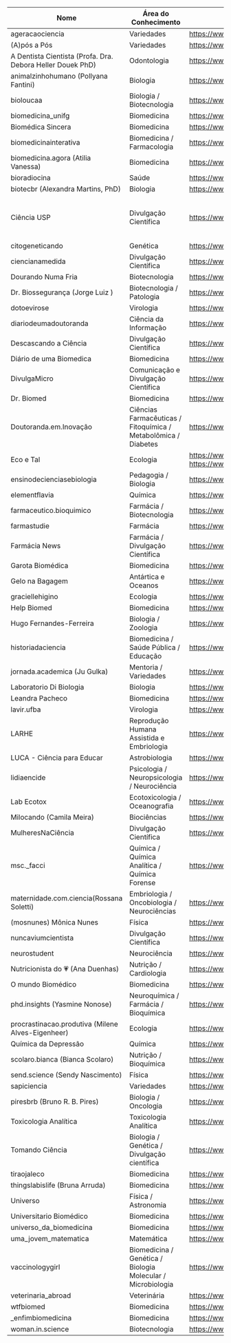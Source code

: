 | Nome                                     | Área do Conhecimento                     | Endereço                                                          | Obs            |
|------------------------------------------|------------------------------------------|-------------------------------------------------------------------|----------------|
| ageracaociencia                          | Variedades                               | https://www.instagram.com/ageracaociencia/                        |          |
| (A)pós a Pós                             | Variedades                               | https://www.instagram.com/apos_a_pos/                             |          |
| A Dentista Cientista (Profa. Dra. Debora Heller Douek PhD)| Odontologia             | https://www.instagram.com/adentistacientista/                     |          |
| animalzinhohumano (Pollyana Fantini)     | Biologia                                 | https://www.instagram.com/animalzinhohumano/                      |          |
| bioloucaa                                | Biologia / Biotecnologia                 | https://www.instagram.com/bioloucaa/                              |          |
| biomedicina_unifg                        | Biomedicina                              | https://www.instagram.com/biomedicina_unifg/                      |          |
| Biomédica Sincera                        | Biomedicina                              | https://www.instagram.com/biomedicasincera/                       |          |
| biomedicinainterativa                    | Biomedicina / Farmacologia               | https://www.instagram.com/biomedicinainterativa/                  |          |
| biomedicina.agora (Atilia Vanessa)       | Biomedicina                              | https://www.instagram.com/biomedicina.agora/                      |          |
| bioradiocina                             | Saúde                                    | https://www.instagram.com/bioradiocina/                           |          |
| biotecbr (Alexandra Martins, PhD)         | Biologia                                 | https://www.instagram.com/biotecbr/                               |          |
| Ciência USP                              | Divulgação Científica                    | https://www.instagram.com/cienciausp/                             | Instagram de Divulgação Científica da USP |
| citogeneticando                          | Genética                                 | https://www.instagram.com/citogeneticando/                        |          |
| ciencianamedida                          | Divulgação Científica                    | https://www.instagram.com/ciencianamedida/                        |          |
| Dourando Numa Fria                       | Biotecnologia                            | https://www.instagram.com/doutorando.numa.fria/                   |          |
| Dr. Biossegurança (Jorge Luiz )          | Biotecnologia / Patologia                | https://www.instagram.com/dr.biosseguranca/                       |          |
| dotoevirose                              | Virologia                                | https://www.instagram.com/dotoevirose/                            |          |
| diariodeumadoutoranda                    | Ciência da Informação                    | https://www.instagram.com/diariodeumadoutoranda/                  |          |
| Descascando a Ciência                    | Divulgação Científica                    | https://www.instagram.com/descascandoaciencia/                    |          |
| Diário de uma Biomedica                  | Biomedicina                              | https://www.instagram.com/diariobiomedica/                        |          |
| DivulgaMicro                             | Comunicação e Divulgação Científica      | https://www.instagram.com/divulgamicro/                           |          |
| Dr. Biomed                               | Biomedicina                              | https://www.instagram.com/doctorbio_/                             |          |
| Doutoranda.em.Inovação                   | Ciências Farmacêuticas / Fitoquímica / Metabolômica / Diabetes | https://www.instagram.com/doutorandaeminovacao/|          |
| Eco e Tal                                | Ecologia                                 | https://www.instagram.com/eco.et.al/ Facebook: https://www.facebook.com/milene.ecoetal/                             |          | 
| ensinodecienciasebiologia                | Pedagogia / Biologia                     | https://www.instagram.com/ensinodecienciasebiologia/              |          |
| elementflavia                            | Química                                  | https://www.instagram.com/elementflavia/                          |          |
| farmaceutico.bioquimico                  | Farmácia / Biotecnologia                 | https://www.instagram.com/farmaceutico.bioquimico/                |          |
| farmastudie                              | Farmácia                                 | https://www.instagram.com/farmastudie/                            |          |
| Farmácia News                            | Farmácia / Divulgação Científica         | https://www.instagram.com/farmacianews/                           |          |
| Garota Biomédica                         | Biomedicina                              | https://www.instagram.com/garotabiomedica/                        |          |
| Gelo na Bagagem                          | Antártica e Oceanos                      | https://www.instagram.com/gelonabagagem/                          |          |
| graciellehigino                          | Ecologia                                 | https://www.instagram.com/graciellehigino/                        |          |
| Help Biomed                              | Biomedicina                              | https://www.instagram.com/helpbiomed/                             |          |
| Hugo Fernandes-Ferreira                  | Biologia / Zoologia                      | https://www.instagram.com/hugofernandesbio/                       |          |
| historiadaciencia                        | Biomedicina / Saúde Pública / Educação   | https://www.instagram.com/historiadaciencia/                      |          |
| jornada.academica (Ju Gulka)             | Mentoria / Variedades                    | https://www.instagram.com/jornada.academica/                      |          |
| Laboratorio Di Biologia                  | Biologia                                 | https://www.instagram.com/labdibiologia/                          |          |
| Leandra Pacheco                          | Biomedicina                              | https://www.instagram.com/leandrabmd/                             |          |
| lavir.ufba                               | Virologia                                | https://www.instagram.com/lavir.ufba/                             |          |
| LARHE                                    | Reprodução Humana Assistida e Embriologia| https://www.instagram.com/larheufrgs/                             |          |
| LUCA - Ciência para Educar               | Astrobiologia                            | https://www.instagram.com/luca_astrobio/                          |          |
| lidiaencide                              | Psicologia / Neuropsicologia / Neurociência| https://www.instagram.com/lidiaencide/                          |          |
| Lab Ecotox                               | Ecotoxicologia / Oceanografia            | https://www.instagram.com/labecotox/                              |          |
| Milocando (Camila Meira)                 | Biociências                              | https://www.instagram.com/milameira/                              |          |
| MulheresNaCiência                        | Divulgação Científica                    | https://www.instagram.com/mulheresnacienciabr/                    |          |
| msc._facci                               | Química / Química Analítica / Química Forense | https://www.instagram.com/msc._facci/                        |          |
| maternidade.com.ciencia(Rossana Soletti) | Embriologia / Oncobiologia / Neurociências | https://www.instagram.com/maternidade.com.ciencia/              |          |
| (mosnunes) Mônica Nunes                   | Física                                   | https://www.instagram.com/mosnunes/                               |          |
| nuncaviumcientista                       | Divulgação Científica                    | https://www.instagram.com/nuncaviumcientista/                     |          |
| neurostudent                             | Neurociência                             | https://www.instagram.com/neurostudent/                           |          |
| Nutricionista do 💗 (Ana Duenhas)        | Nutrição / Cardiologia                   | https://www.instagram.com/nutricionistadocoracao/                 |          |
| O mundo Biomédico                        | Biomedicina                              | https://www.instagram.com/eubiomedico/                            |          |
| phd.insights (Yasmine Nonose)            | Neuroquímica / Farmácia / Bioquímica     | https://www.instagram.com/phd.insights/                           |          |
| procrastinacao.produtiva (Milene Alves-Eigenheer)| Ecologia                         | https://www.instagram.com/procrastinacao.produtiva/               |          |
| Química da Depressão                     | Química                                  | https://www.instagram.com/quimicadadepressaoreal/                 |          |
| scolaro.bianca (Bianca Scolaro)          | Nutrição / Bioquímica                    | https://www.instagram.com/scolaro.bianca/                         |          |
| send.science (Sendy Nascimento)          | Física                                   | https://www.instagram.com/send.science/                           |          |
| sapiciencia                              | Variedades                               | https://www.instagram.com/sapiciencia/                            |          |
| piresbrb  (Bruno  R. B. Pires)           | Biologia / Oncologia                     | https://www.instagram.com/piresbrb/                               |          |
| Toxicologia Analítica                    | Toxicologia Analítica                    | https://www.instagram.com/toxiconews/                             |          |
| Tomando Ciência                          | Biologia / Genética /  Divulgação científica | https://www.instagram.com/tomandociencia/                     |          |
| tiraojaleco                              | Biomedicina                              | https://www.instagram.com/tiraojaleco/                            |          |
| thingslabislife (Bruna Arruda)           | Biomedicina                              | https://www.instagram.com/thingslabislife/                        |          |
| Universo                                 | Física / Astronomia                      | https://www.instagram.com/universo_fantastico/                    |          |
| Universitario Biomédico                  | Biomedicina                              | https://www.instagram.com/universitariobiomedico/                 |          |
| universo_da_biomedicina                  | Biomedicina                              | https://www.instagram.com/universo_da_biomedicina/                |          |
| uma_jovem_matematica                     | Matemática                               | https://www.instagram.com/uma_jovem_matematica/                   |          |
| vaccinologygirl                          | Biomedicina / Genética / Biologia Molecular / Microbiologia| https://www.instagram.com/vaccinologygirl/      |          |
| veterinaria_abroad                       | Veterinária                              | https://www.instagram.com/veterinaria_abroad/                     |          |
| wtfbiomed                                | Biomedicina                              | https://www.instagram.com/wtfbiomed/                              |          |
| _enfimbiomedicina                        | Biomedicina                              | https://www.instagram.com/_enfimbiomedicina/                      |          |
|woman.in.science                       | Biotecnologia                             | https://www.instagram.com/woman.in.science/                      |          |
